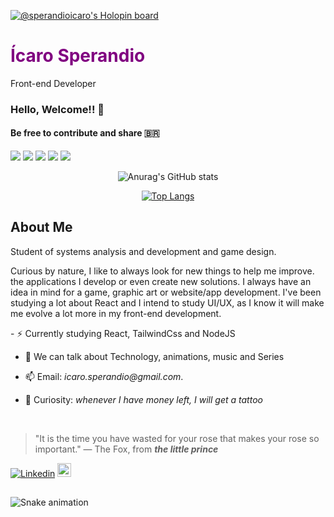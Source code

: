
[![@sperandioicaro's Holopin board](https://holopin.me/sperandioicaro)](https://holopin.io/@sperandioicaro) 

<h1 style="color: purple" >Ícaro Sperandio</h1>
<span>Front-end Developer</span>


### Hello, Welcome!! 🚀 
#### Be free to contribute and share 🇧🇷

<p>   
  <img src="https://img.shields.io/badge/Mobile-React Native-7923D9"/>
  <img src="https://img.shields.io/badge/Front End-React-7923D9"/>
  <img src="https://img.shields.io/badge/Back End-NodeJs-7923D9"/>
  
  <img src="http://views.whatilearened.today/views/github/SperandioIcaro/views.svg"/> 
  <a href="https://github.com/SperandioIcaro?tab=repositories">
    <img src="https://badges.frapsoft.com/os/v2/open-source.svg?v=103"/>
  </a>
</p>
 
 <div align="center">
 
![Anurag's GitHub stats](https://github-readme-stats.vercel.app/api?username=SperandioIcaro&show_icons=true&theme=tokyonight)

 [![Top Langs](https://github-readme-stats.vercel.app/api/top-langs/?username=SperandioIcaro&layout=compact&theme=dark)](https://github.com/SperandioIcaro/github-readme-stats)
 
 </div>

##  About Me 


Student of systems analysis and development and game design. 

Curious by nature, I like to always look for new things to help me improve.
the applications I develop or even create new solutions.
I always have an idea in mind for a game, graphic art or website/app development.
I've been studying a lot about React and I intend to study UI/UX, as I know it will make me evolve a lot more in my front-end development.
<p></p>
- ⚡ Currently studying React, TailwindCss and NodeJS 

- 💬 We can talk about Technology, animations, music and Series 

- 📫 Email: _icaro.sperandio@gmail.com_.

- 📓 Curiosity: *whenever I have money left, I will get a tattoo*
</br>

> "It is the time you have wasted for your rose that makes your rose so important."
― The Fox, from ***the little prince***


[![Linkedin](https://img.shields.io/badge/-LinkedIn-blue?style=flat&logo=Linkedin&logoColor=white)](https://www.linkedin.com/in/SperandioIcaro/)
[<img src="https://img.shields.io/github/followers/SperandioIcaro?label=follow&style=social" height="22" title="Follow me" />](https://github.com/SperandioIcaro) 

##

 ![Snake animation](https://github.com/SperandioIcaro/SperandioIcaro/blob/output/github-contribution-grid-snake.svg)
 

